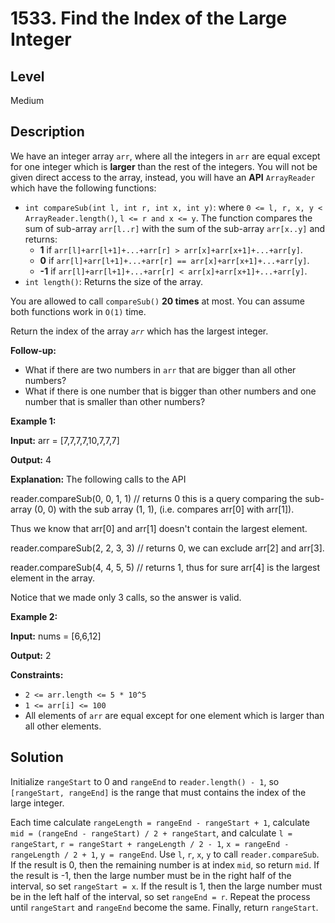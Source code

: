 # 1533. Find the Index of the Large Integer
## Level
Medium

## Description
We have an integer array `arr`, where all the integers in `arr` are equal except for one integer which is **larger** than the rest of the integers. You will not be given direct access to the array, instead, you will have an **API** `ArrayReader` which have the following functions:

* `int compareSub(int l, int r, int x, int y)`: where `0 <= l, r, x, y < ArrayReader.length()`, `l <= r and x <= y`. The function compares the sum of sub-array `arr[l..r]` with the sum of the sub-array `arr[x..y]` and returns:
   * **1** if `arr[l]+arr[l+1]+...+arr[r] > arr[x]+arr[x+1]+...+arr[y]`.
   * **0** if `arr[l]+arr[l+1]+...+arr[r] == arr[x]+arr[x+1]+...+arr[y]`.
   * **-1** if `arr[l]+arr[l+1]+...+arr[r] < arr[x]+arr[x+1]+...+arr[y]`.
* `int length()`: Returns the size of the array.

You are allowed to call `compareSub()` **20 times** at most. You can assume both functions work in `O(1)` time.

Return the index of the array *`arr`* which has the largest integer.

**Follow-up:**

* What if there are two numbers in `arr` that are bigger than all other numbers?
* What if there is one number that is bigger than other numbers and one number that is smaller than other numbers?

**Example 1:**

**Input:** arr = [7,7,7,7,10,7,7,7]

**Output:** 4

**Explanation:** The following calls to the API

reader.compareSub(0, 0, 1, 1) // returns 0 this is a query comparing the sub-array (0, 0) with the sub array (1, 1), (i.e. compares arr[0] with arr[1]).

Thus we know that arr[0] and arr[1] doesn't contain the largest element.

reader.compareSub(2, 2, 3, 3) // returns 0, we can exclude arr[2] and arr[3].

reader.compareSub(4, 4, 5, 5) // returns 1, thus for sure arr[4] is the largest element in the array.

Notice that we made only 3 calls, so the answer is valid.

**Example 2:**

**Input:** nums = [6,6,12]

**Output:** 2

**Constraints:**

* `2 <= arr.length <= 5 * 10^5`
* `1 <= arr[i] <= 100`
* All elements of `arr` are equal except for one element which is larger than all other elements.

## Solution
Initialize `rangeStart` to 0 and `rangeEnd` to `reader.length() - 1`, so `[rangeStart, rangeEnd]` is the range that must contains the index of the large integer.

Each time calculate `rangeLength = rangeEnd - rangeStart + 1`, calculate `mid = (rangeEnd - rangeStart) / 2 + rangeStart`, and calculate `l = rangeStart`, `r = rangeStart + rangeLength / 2 - 1`, `x = rangeEnd - rangeLength / 2 + 1`, `y = rangeEnd`. Use `l`, `r`, `x`, `y` to call `reader.compareSub`. If the result is 0, then the remaining number is at index `mid`, so return `mid`. If the result is -1, then the large number must be in the right half of the interval, so set `rangeStart = x`. If the result is 1, then the large number must be in the left half of the interval, so set `rangeEnd = r`. Repeat the process until `rangeStart` and `rangeEnd` become the same. Finally, return `rangeStart`.
